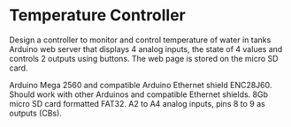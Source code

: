 # Temperature Controller 
Design a controller to monitor and control temperature of water in tanks
Arduino web server that displays 4 analog inputs, the state of 4 values and controls 2 outputs using buttons.
The web page is stored on the micro SD card.
  
Arduino Mega 2560 and compatible Arduino Ethernet shield ENC28J60. 
Should work with other Arduinos and compatible Ethernet shields.
8Gb micro SD card formatted FAT32.
A2 to A4 analog inputs, pins 8 to 9 as outputs (CBs).
